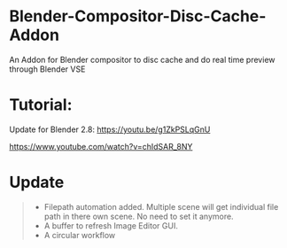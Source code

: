 # Blender-Compositor-Disc-Cache-Addon
An Addon for Blender compositor to disc cache and do real time preview through Blender VSE

# Tutorial: 
Update for Blender 2.8: https://youtu.be/g1ZkPSLqGnU

https://www.youtube.com/watch?v=chIdSAR_8NY

# Update
> - Filepath automation added. Multiple scene will get individual file path in there own scene. No need to set it anymore.
> - A buffer to refresh Image Editor GUI.
> - A circular workflow
